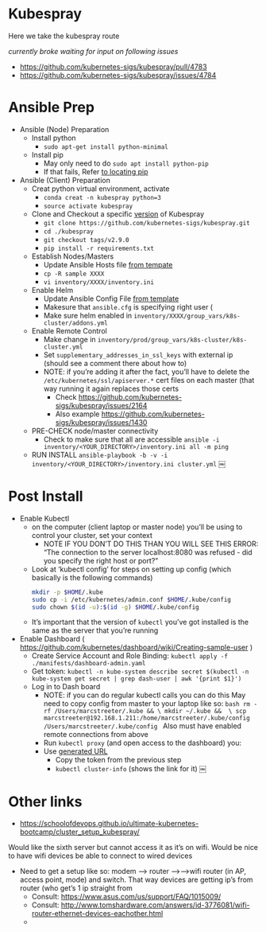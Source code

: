 # Kubespray
Here we take the kubespray route

*currently broke waiting for input on following issues*
- https://github.com/kubernetes-sigs/kubespray/pull/4783
- https://github.com/kubernetes-sigs/kubespray/issues/4784

# Ansible Prep
- Ansible (Node) Preparation
    - Install python
        - `sudo apt-get install python-minimal`
    - Install pip
        - May only need to do `sudo apt install python-pip`
        - If that fails, Refer [to locating pip](https://askubuntu.com/questions/1061486/unable-to-locate-package-python-pip-when-trying-to-install-from-fresh-18-04-in)
- Ansible (Client) Preparation
    - Creat python virtual environment, activate
        - `conda creat -n kubespray python=3`
        - `source activate kubespray`
    - Clone and Checkout a specific [version](https://github.com/kubernetes-sigs/kubespray/tags) of Kubespray
        - `git clone https://github.com/kubernetes-sigs/kubespray.git`
        - `cd ./kubespray`
        - `git checkout tags/v2.9.0`
        - `pip install -r requirements.txt`
    - Establish Nodes/Masters
        - Update Ansible Hosts file [from tempate](./templates/inventory.ini)
        - `cp -R sample XXXX`
        - `vi inventory/XXXX/inventory.ini`
    - Enable Helm
        - Update Ansible Config File [from template](./templates/ansible.cfg)
        - Makesure that `ansible.cfg` is specifying right user ( 
        - Make sure helm enabled in `inventory/XXXX/group_vars/k8s-cluster/addons.yml`
    - Enable Remote Control 
        - Make change in `inventory/prod/group_vars/k8s-cluster/k8s-cluster.yml`
        - Set `supplementary_addresses_in_ssl_keys` with external ip (should see a comment there about how to)
        - NOTE: if you’re adding it after the fact, you’ll have to delete the `/etc/kubernetes/ssl/apiserver.*` cert files on each master (that way running it again replaces those certs
            - Check https://github.com/kubernetes-sigs/kubespray/issues/2164
            - Also example https://github.com/kubernetes-sigs/kubespray/issues/1430
    - PRE-CHECK node/master connectivity
        - Check to make sure that all are accessible
        `ansible -i inventory/<YOUR_DIRECTORY>/inventory.ini all -m ping`
    - RUN INSTALL `ansible-playbook -b -v -i inventory/<YOUR_DIRECTORY>/inventory.ini cluster.yml`
￼
# Post Install
- Enable Kubectl
    - on the computer (client laptop or master node) you’ll be using to control your cluster, set your context
        - NOTE IF YOU DON’T DO THIS THAN YOU WILL SEE THIS ERROR: “The connection to the server localhost:8080 was refused - did you specify the right host or port?”
    - Look at ‘kubectl config’ for steps on setting up config (which basically is the following commands)
        ```bash
        mkdir -p $HOME/.kube
        sudo cp -i /etc/kubernetes/admin.conf $HOME/.kube/config
        sudo chown $(id -u):$(id -g) $HOME/.kube/config
        ```
    - It’s important that the version of `kubectl` you’ve got installed is the same as the server that you’re running
- Enable Dashboard ( https://github.com/kubernetes/dashboard/wiki/Creating-sample-user ) 
    - Create Service Account and Role Binding: `kubectl apply -f ./manifests/dashboard-admin.yaml`
    - Get token: `kubectl -n kube-system describe secret $(kubectl -n kube-system get secret | grep dash-user | awk '{print $1}')`
    - Log in to Dash board
        - NOTE: if you can do regular kubectl calls you can do this
            May need to copy config from master to your laptop like so:
                ```bash
                rm -rf /Users/marcstreeter/.kube && \
                mkdir ~/.kube &&  \
                scp marcstreeter@192.168.1.211:/home/marcstreeter/.kube/config /Users/marcstreeter/.kube/config
                ```
            Also must have enabled remote connections from above
        - Run `kubectl proxy` (and open access to the dashboard) you:
        - Use [generated URL](http://127.0.0.1:8001/api/v1/namespaces/kube-system/services/https:kubernetes-dashboard:/proxy/#!/login)
            - Copy the token from the previous step 
            - `kubectl cluster-info` (shows the link for it)
￼
# Other links
- https://schoolofdevops.github.io/ultimate-kubernetes-bootcamp/cluster_setup_kubespray/

Would like the sixth server but cannot access it as it’s on wifi.  Would be nice to have wifi devices be able to connect to wired devices
- Need to get a setup like so:   modem ——> router ——>——>wifi router (in AP, access point, mode) and switch.  That way devices are getting ip’s from router (who get’s 1 ip straight from 
    - Consult: https://www.asus.com/us/support/FAQ/1015009/
    - Consult: http://www.tomshardware.com/answers/id-3776081/wifi-router-ethernet-devices-eachother.html
    - 

